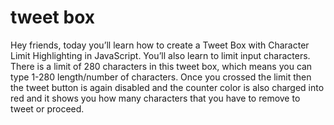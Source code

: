 # tweet box
 Hey friends, today you’ll learn how to create a Tweet Box with Character Limit Highlighting in JavaScript. You’ll also learn to limit input characters. There is a limit of 280 characters in this tweet box, which means you can type 1-280 length/number of characters. Once you crossed the limit then the tweet button is again disabled and the counter color is also charged into red and it shows you how many characters that you have to remove to tweet or proceed.
